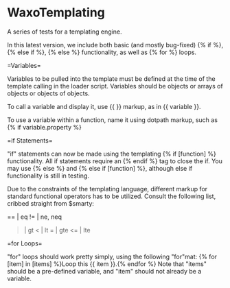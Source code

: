 WaxoTemplating
==============

A series of tests for a templating engine.

In this latest version, we include both basic (and mostly bug-fixed) {% if %}, {% else if %}, {% else %} functionality, as well as {% for %} loops.

=Variables=

Variables to be pulled into the template must be defined at the time of the template calling in the loader script. Variables should be objects or arrays of objects or objects of objects.

To call a variable and display it, use {{ }} markup, as in {{ variable }}.

To use a variable within a function, name it using dotpath markup, such as {% if variable.property %}

=if Statements=

"if" statements can now be made using the templating {% if [function] %} functionality. All if statements require an {% endif %} tag to close the if. You may use {% else %} and {% else if [function] %}, although else if functionality is still in testing.

Due to the constraints of the templating language, different markup for standard functional operators has to be utilized. Consult the following list, cribbed straight from $smarty:

== | eq
!= | ne, neq
 > | gt
 < | lt
>= | gte
<= | lte

=for Loops=

"for" loops should work pretty simply, using the following "for"mat: {% for [item] in [items] %}Loop this {{ item }}.{% endfor %} Note that "items" should be a pre-defined variable, and "item" should not already be a variable.
